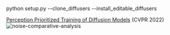 python setup.py --clone_diffusers --install_editable_diffusers

[Perception Prioritized Training of Diffusion Models](https://arxiv.org/abs/2204.00227) (CVPR 2022)
![noise-comparative-analysis](https://user-images.githubusercontent.com/67547213/224677066-4474b2ed-56ab-4c27-87c6-de3c0255eb9c.jpeg)
